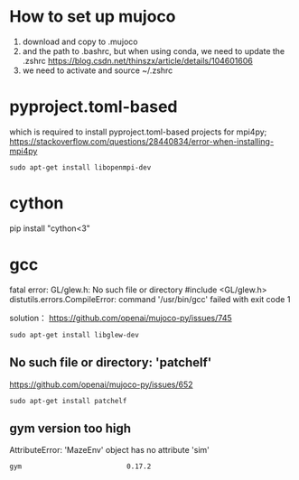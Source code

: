 
# How to set up mujoco
1. download and copy to .mujoco
2. and the path to .bashrc, but when using conda, we need to update the .zshrc
https://blog.csdn.net/thinszx/article/details/104601606
3. we need to activate and source ~/.zshrc


# pyproject.toml-based
which is required to install pyproject.toml-based projects
for mpi4py;  https://stackoverflow.com/questions/28440834/error-when-installing-mpi4py
```
sudo apt-get install libopenmpi-dev
```

# cython
pip install "cython<3"

# gcc
fatal error: GL/glew.h: No such file or directory  #include <GL/glew.h>
distutils.errors.CompileError: command '/usr/bin/gcc' failed with exit code 1  

solution： https://github.com/openai/mujoco-py/issues/745
``` 
sudo apt-get install libglew-dev
```

## No such file or directory: 'patchelf'
https://github.com/openai/mujoco-py/issues/652
``` 
sudo apt-get install patchelf
```

## gym version too high
AttributeError: 'MazeEnv' object has no attribute 'sim'
```
gym                          0.17.2
```

